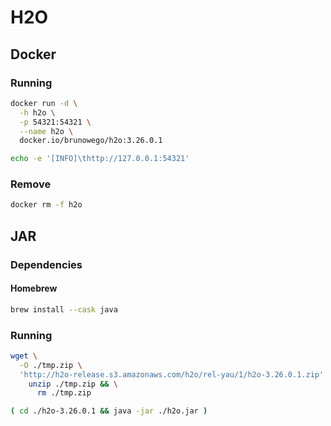 # H2O

<!--
https://www.jowanza.com/blog/why-h2o-sparkling-water
-->

## Docker

### Running

```sh
docker run -d \
  -h h2o \
  -p 54321:54321 \
  --name h2o \
  docker.io/brunowego/h2o:3.26.0.1
```

```sh
echo -e '[INFO]\thttp://127.0.0.1:54321'
```

### Remove

```sh
docker rm -f h2o
```

## JAR

### Dependencies

#### Homebrew

```sh
brew install --cask java
```

### Running

```sh
wget \
  -O ./tmp.zip \
  'http://h2o-release.s3.amazonaws.com/h2o/rel-yau/1/h2o-3.26.0.1.zip' && \
    unzip ./tmp.zip && \
      rm ./tmp.zip

( cd ./h2o-3.26.0.1 && java -jar ./h2o.jar )
```
